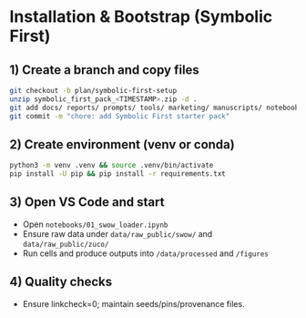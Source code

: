 # Installation & Bootstrap (Symbolic First)

## 1) Create a branch and copy files
```bash
git checkout -b plan/symbolic-first-setup
unzip symbolic_first_pack_<TIMESTAMP>.zip -d .
git add docs/ reports/ prompts/ tools/ marketing/ manuscripts/ notebooks/ requirements.txt
git commit -m "chore: add Symbolic First starter pack"
```

## 2) Create environment (venv or conda)
```bash
python3 -m venv .venv && source .venv/bin/activate
pip install -U pip && pip install -r requirements.txt
```

## 3) Open VS Code and start
- Open `notebooks/01_swow_loader.ipynb`
- Ensure raw data under `data/raw_public/swow/` and `data/raw_public/zuco/`
- Run cells and produce outputs into `/data/processed` and `/figures`

## 4) Quality checks
- Ensure linkcheck=0; maintain seeds/pins/provenance files.
